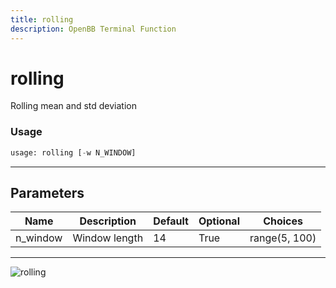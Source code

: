 ```yaml
---
title: rolling
description: OpenBB Terminal Function
---
```


# rolling

Rolling mean and std deviation

### Usage 
```python
usage: rolling [-w N_WINDOW]
```
---
## Parameters

| Name | Description | Default | Optional | Choices |
| ---- | ----------- | ------- | -------- | ------- |
| n_window | Window length | 14 | True | range(5, 100) |
---
![rolling](https://user-images.githubusercontent.com/46355364/154308175-bb244d55-a6e0-4d6e-80f4-b3937dcd8ed4.png)

